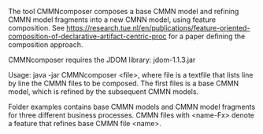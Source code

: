 The tool CMMNcomposer composes a base CMMN model and refining CMMN model fragments into a new CMNN model, using feature composition. See https://research.tue.nl/en/publications/feature-oriented-composition-of-declarative-artifact-centric-proc for a paper defining the composition approach.

CMMNcomposer requires the JDOM library: jdom-1.1.3.jar

Usage: java -jar CMMNcomposer \<file\>, where file is a textfile that lists line by line the CMMN files to be composed. The first files is a base CMMN model, which is refined by the subsequent CMMN models.

Folder examples contains base CMMN models and CMMN model fragments for three different business processes. CMMN files with \<name-Fx\> denote a feature that refines base CMMN file \<name\>.
